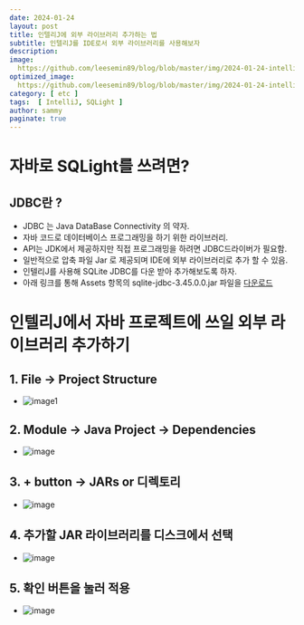 ```yaml
---
date: 2024-01-24
layout: post
title: 인텔리J에 외부 라이브러리 추가하는 법
subtitle: 인텔리J를 IDE로서 외부 라이브러리를 사용해보자
description: 
image: 
  https://github.com/leesemin89/blog/blob/master/img/2024-01-24-intelliJ/IntelliJ%20title.png?raw=true
optimized_image:    
  https://github.com/leesemin89/blog/blob/master/img/2024-01-24-intelliJ/p_IntelliJ%20title.png?raw=true
category: [ etc ]
tags:  [ IntelliJ, SQLight ]
author: sammy
paginate: true
---
```


# 자바로 SQLight를 쓰려면?

## JDBC란 ?  

- JDBC 는 Java DataBase Connectivity 의 약자.
- 자바 코드로 데이터베이스 프로그래밍을 하기 위한 라이브러리.
- API는 JDK에서 제공하지만 직접 프로그래밍을 하려면 JDBC드라이버가 필요함.
- 일반적으로 압축 파일 Jar 로 제공되며 IDE에 외부 라이브러리로 추가 할 수 있음.
- 인텔리J를 사용해 SQLite JDBC를 다운 받아 추가해보도록 하자.
- 아래 링크를 통해 Assets 항목의 sqlite-jdbc-3.45.0.0.jar 파일을 [다운로드](https://github.com/xerial/sqlite-jdbc/releases/tag/3.45.0.0)
  

# 인텔리J에서 자바 프로젝트에 쓰일 외부 라이브러리 추가하기

## 1. File -> Project Structure  
  + ![image1](https://github.com/leesemin89/blog/blob/master/img/2024-01-24-intelliJ/IntelliJ.png?raw=true)

## 2. Module -> Java Project -> Dependencies
  + ![image](https://github.com/leesemin89/blog/blob/master/img/2024-01-24-intelliJ/IntelliJ2.png?raw=true)
   
## 3. + button -> JARs or 디렉토리    
   + ![image](https://github.com/leesemin89/blog/blob/master/img/2024-01-24-intelliJ/IntelliJ3.png?raw=true)
     
## 4. 추가할 JAR 라이브러리를 디스크에서 선택
   + ![image](https://github.com/leesemin89/blog/blob/master/img/2024-01-24-intelliJ/IntelliJ4.png?raw=true)
     
## 5. 확인 버튼을 눌러 적용
   + ![image](https://github.com/leesemin89/blog/blob/master/img/2024-01-24-intelliJ/IntelliJ5.png?raw=true)
